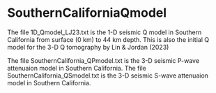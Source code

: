 # SouthernCaliforniaQmodel

The file 1D_Qmodel_LJ23.txt is the 1-D seismic Q model in Southern California from surface (0 km) to 44 km depth.
This is also the initial Q model for the 3-D Q tomography by Lin & Jordan (2023)

The file SouthernCalifornia_QPmodel.txt is the 3-D seismic P-wave attenuaion model in Southern California.
The file SouthernCalifornia_QSmodel.txt is the 3-D seismic S-wave attenuaion model in Southern California.

